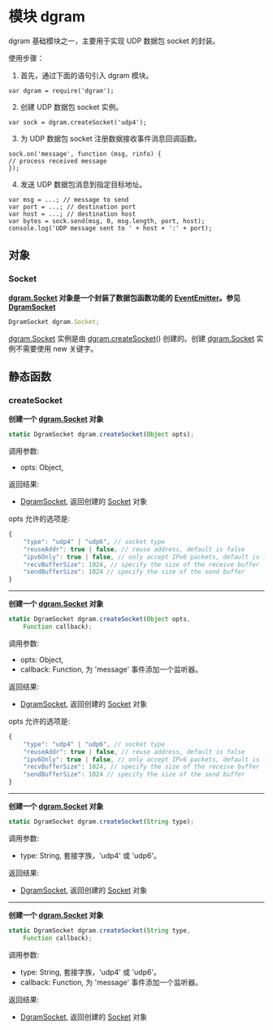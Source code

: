 # 模块 dgram
dgram 基础模块之一，主要用于实现 UDP 数据包 socket 的封装。

使用步骤：

1. 首先，通过下面的语句引入 dgram 模块。
```
var dgram = require('dgram');
```

2. 创建 UDP 数据包 socket 实例。
```
var sock = dgram.createSocket('udp4');
```

3. 为 UDP 数据包 socket 注册数据接收事件消息回调函数。
```
sock.on('message', function (msg, rinfo) {
// process received message
});
```

4. 发送 UDP 数据包消息到指定目标地址。
```
var msg = ...; // message to send
var port = ...; // destination port
var host = ...; // destination host
var bytes = sock.send(msg, 0, msg.length, port, host);
console.log('UDP message sent to ' + host + ':' + port);
```

## 对象
        
### Socket
**[dgram.Socket](dgram.md#Socket) 对象是一个封装了数据包函数功能的 [EventEmitter](../../object/ifs/EventEmitter.md)。参见 [DgramSocket](../../object/ifs/DgramSocket.md)**

```JavaScript
DgramSocket dgram.Socket;
```

[dgram.Socket](dgram.md#Socket) 实例是由 [dgram.createSocket](dgram.md#createSocket)() 创建的。创建 [dgram.Socket](dgram.md#Socket) 实例不需要使用 new 关键字。

## 静态函数
        
### createSocket
**创建一个 [dgram.Socket](dgram.md#Socket) 对象**

```JavaScript
static DgramSocket dgram.createSocket(Object opts);
```

调用参数:
* opts: Object, 

返回结果:
* [DgramSocket](../../object/ifs/DgramSocket.md), 返回创建的 [Socket](../../object/ifs/Socket.md) 对象

opts 允许的选项是:

```JavaScript
{
    "type": "udp4" | "udp6", // socket type
    "reuseAddr": true | false, // reuse address, default is false
    "ipv6Only": true | false, // only accept IPv6 packets, default is false
    "recvBufferSize": 1024, // specify the size of the receive buffer
    "sendBufferSize": 1024 // specify the size of the send buffer
}
```

--------------------------
**创建一个 [dgram.Socket](dgram.md#Socket) 对象**

```JavaScript
static DgramSocket dgram.createSocket(Object opts,
    Function callback);
```

调用参数:
* opts: Object, 
* callback: Function, 为 'message' 事件添加一个监听器。

返回结果:
* [DgramSocket](../../object/ifs/DgramSocket.md), 返回创建的 [Socket](../../object/ifs/Socket.md) 对象

opts 允许的选项是:

```JavaScript
{
    "type": "udp4" | "udp6", // socket type
    "reuseAddr": true | false, // reuse address, default is false
    "ipv6Only": true | false, // only accept IPv6 packets, default is false
    "recvBufferSize": 1024, // specify the size of the receive buffer
    "sendBufferSize": 1024 // specify the size of the send buffer
}
```

--------------------------
**创建一个 [dgram.Socket](dgram.md#Socket) 对象**

```JavaScript
static DgramSocket dgram.createSocket(String type);
```

调用参数:
* type: String, 套接字族，'udp4' 或 'udp6'。

返回结果:
* [DgramSocket](../../object/ifs/DgramSocket.md), 返回创建的 [Socket](../../object/ifs/Socket.md) 对象

--------------------------
**创建一个 [dgram.Socket](dgram.md#Socket) 对象**

```JavaScript
static DgramSocket dgram.createSocket(String type,
    Function callback);
```

调用参数:
* type: String, 套接字族，'udp4' 或 'udp6'。
* callback: Function, 为 'message' 事件添加一个监听器。

返回结果:
* [DgramSocket](../../object/ifs/DgramSocket.md), 返回创建的 [Socket](../../object/ifs/Socket.md) 对象

